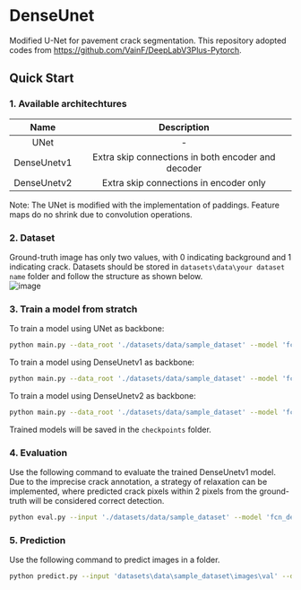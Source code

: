 # DenseUnet
Modified U-Net for pavement crack segmentation. This repository adopted codes from https://github.com/VainF/DeepLabV3Plus-Pytorch.
  
## Quick Start  
### 1. Available architechtures  

| Name    |  Description        |
| :---: | :---:     |
|UNet|-|
|DenseUnetv1|Extra skip connections in both encoder and decoder|
|DenseUnetv2|Extra skip connections in encoder only ||  

Note: The UNet is modified with the implementation of paddings. Feature maps do no shrink due to convolution operations.  

### 2. Dataset  
Ground-truth image has only two values, with 0 indicating background and 1 indicating crack. Datasets should be stored in `datasets\data\your dataset name` folder and follow the structure as shown below.  
![image](https://user-images.githubusercontent.com/58408775/221439479-3c694de9-1de8-4b57-b541-e8a504a666a5.png)

### 3. Train a model from stratch  
To train a model using UNet as backbone:  
```bash 
python main.py --data_root './datasets/data/sample_dataset' --model 'fcn_unet' --dataset 'crack' total_epochs 100
```
To train a model using DenseUnetv1 as backbone:  
```bash 
python main.py --data_root './datasets/data/sample_dataset' --model 'fcn_denseunetv1' --dataset 'crack' total_epochs 100
```
To train a model using DenseUnetv2 as backbone:  
```bash 
python main.py --data_root './datasets/data/sample_dataset' --model 'fcn_denseunetv2' --dataset 'crack' total_epochs 100
```
Trained models will be saved in the `checkpoints` folder.  
  
### 4. Evaluation  
Use the following command to evaluate the trained DenseUnetv1 model. Due to the imprecise crack annotation, a strategy of relaxation can be implemented, where predicted crack pixels within 2 pixels from the ground-truth will be considered correct detection.   
```bash
python eval.py --input './datasets/data/sample_dataset' --model 'fcn_denseunetv1' --relaxation True --ckpt 'your trianed model'
```  
  
### 5. Prediction  
Use the following command to predict images in a folder.  
```bash
python predict.py --input 'datasets\data\sample_dataset\images\val' --dataset 'crack' --model 'fcn_denseunetv1' --ckpt 'denseunetv1.pth' --save_val_results_to 'results'
``` 
